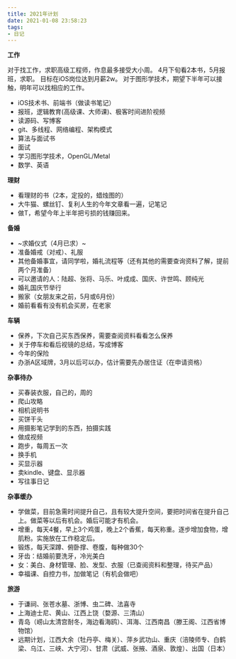 ```yaml
---
title: 2021年计划
date: 2021-01-08 23:58:23
tags:
- 日记
---
```


**工作**

对于找工作，求职高级工程师，作息最多接受大小周。
4月下旬看2本书，5月报班，求职。
目标在iOS岗位达到月薪2w。
对于图形学技术，期望下半年可以接触，明年可以找相应的工作。

- iOS技术书、前端书（做读书笔记）
- 报班，逻辑教育(高级课、大师课)、极客时间进阶视频
- 读源码、写博客
- git、多线程、网络编程、架构模式
- 算法与面试书
- 面试
- 学习图形学技术，OpenGL/Metal
- 数学、英语

**理财**

- 看理财的书（2本，定投的，蜡烛图的）
- 大牛猫、螺丝钉、复利人生的今年文章看一遍，记笔记
- 做T，希望今年上半年把亏损的钱赚回来。

**备婚**

- ~求婚仪式（4月已求）~
- 准备婚戒（对戒）、礼服
- 其他备婚事宜，请同学啦，婚礼流程等（还有其他的需要查询资料了解，提前两个月准备）
- 可以邀请的人：陆超、张将、马乐、叶成成、国庆、许世鸣、顾纯光
- 婚礼国庆节举行
- 搬家（女朋友来之前，5月或6月份）
- 婚前看看有没有机会买房，在老家

**车辆**

- 保养，下次自己买东西保养，需要查阅资料看看怎么保养
- 关于停车和看后视镜的总结，写成博客
- 今年的保险
- 办浙A区域牌，3月以后可以办，估计需要先办居住证（在申请资格）

**杂事待办**

- 买春装衣服，自己的，周的
- 爬山攻略
- 相机说明书
- 买饼干头
- 用摄影笔记学到的东西，拍摄实践
- 做成视频
- 跑步，每周五一次
- 换手机
- 买显示器
- 卖kindle、键盘、显示器
- 写往事日记

**杂事缓办**

- 学做菜，目前急需时间提升自己，且有较大提升空间，要把时间省在提升自己上。做菜等以后有机会。婚后可能才有机会。
- 增重，每天4餐，早上3个鸡蛋，晚上2个香蕉，每天称重。逐步增加食物，增肌粉。实施放在工作稳定后。
- 锻炼，每天深蹲、俯卧撑、卷腹，每种做30个
- 牙齿：结婚前要洗牙，冷光美白
- 女：美白、身材管理、脸、发型、衣服（已查阅资料和整理，待买产品）
- 幸福课、自控力书，加做笔记（有机会做吧）

**旅游**

- 于谦祠、张苍水墓、浙博、虫二碑、法喜寺
- 上海迪士尼、黄山、江西上饶（婺源、三清山）
- 青岛（崂山太清宫耐冬，海边看海鸥）、洱海、江西南昌（滕王阁、江西省博物馆）
- 远期计划，江西大余（牡丹亭、梅关）、萍乡武功山、重庆（涪陵师专、白鹤梁、乌江、三峡、大宁河）、甘肃（武威、张掖、酒泉、敦煌）、出国（日本）
